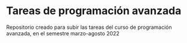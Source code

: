 # Tareas de programación avanzada 
Repositorio creado para subir las tareas del curso de programación avanzada, en el semestre marzo-agosto 2022